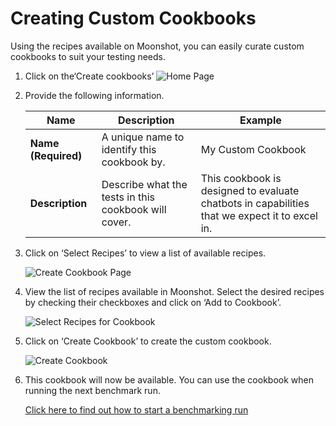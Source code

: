 # Creating Custom Cookbooks

Using the recipes available on Moonshot, you can easily curate custom cookbooks to suit your testing needs. 

1. Click on the‘Create cookbooks’
    ![Home Page](./imgs/create_custom_cookbook(36).png)

2. Provide the following information.

    |    Name     | Description                        |  Example |
    |--------------|--------------------------------------------------------------------|------------------|
    | **Name (Required)** | A unique name to identify this cookbook by. | My Custom Cookbook |
    | **Description** | Describe what the tests in this cookbook will cover. | This cookbook is designed to evaluate chatbots in capabilities that we expect it to excel in. |

3. Click on ‘Select Recipes’ to view a list of available recipes. 

    ![Create Cookbook Page](./imgs/select_recipe_for_cookbook(37).png)


4. View the list of recipes available in Moonshot. Select the desired recipes by checking their checkboxes and click on ‘Add to Cookbook’. 

    ![Select Recipes for Cookbook](./imgs/add_to_cookbook(38).png)

5. Click on ‘Create Cookbook’ to create the custom cookbook. 

    ![Create Cookbook](./imgs/create_cookbook(39).png)

6. This cookbook will now be available. You can use the cookbook when running the next benchmark run. 

    [Click here to find out how to start a benchmarking run](./running_benchmarks.md) 
